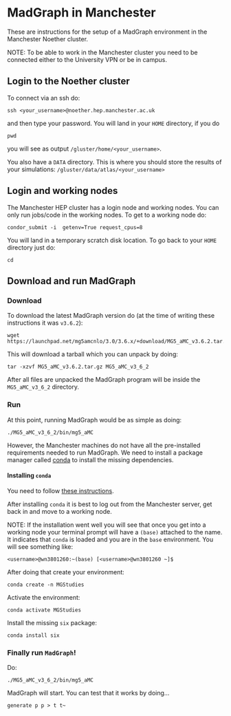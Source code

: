 # MadGraph in Manchester
These are instructions for the setup of a MadGraph environment in the Manchester Noether cluster.

NOTE: To be able to work in the Manchester cluster you need to be connected either to the University VPN or be in campus.

## Login to the Noether cluster
To connect via an ssh do:
```
ssh <your_username>@noether.hep.manchester.ac.uk
```
and then type your password. You will land in your `HOME` directory, if you do
```
pwd
```
you will see as output `/gluster/home/<your_username>`.


You also have a `DATA` directory. This is where you should store the results of your simulations: `/gluster/data/atlas/<your_username>`

## Login and working nodes

The Manchester HEP cluster has a login node and working nodes. You can only run jobs/code in the working nodes. To get to a working node do:
```
condor_submit -i  getenv=True request_cpus=8
```

You will land in a temporary scratch disk location. To go back to your `HOME` directory just do:
```
cd
```

## Download and run MadGraph

### Download

To download the latest MadGraph version do (at the time of writing these instructions it was `v3.6.2`):
```
wget https://launchpad.net/mg5amcnlo/3.0/3.6.x/+download/MG5_aMC_v3.6.2.tar.gz
```

This will download a tarball which you can unpack by doing:
```
tar -xzvf MG5_aMC_v3.6.2.tar.gz MG5_aMC_v3_6_2
```
After all files are unpacked the MadGraph program will be inside the `MG5_aMC_v3_6_2` directory.

### Run

At this point, running MadGraph would be as simple as doing:
```
./MG5_aMC_v3_6_2/bin/mg5_aMC
```
However, the Manchester machines do not have all the pre-installed requirements needed to run MadGraph. We need to install a package manager called [conda](https://www.anaconda.com/docs/getting-started/miniconda/main) to install the missing dependencies. 

#### Installing `conda`

You need to follow [these instructions](https://www.anaconda.com/docs/getting-started/miniconda/install#linux).

After installing `conda` it is best to log out from the Manchester server, get back in and move to a working node.

NOTE: If the installation went well you will see that once you get into a working node your terminal prompt will have a `(base)` attached to the name. It indicates that `conda` is loaded and you are in the `base` environment.
You will see something like:
```
<username>@wn3801260:~(base) [<username>@wn3801260 ~]$ 
```

After doing that create your environment:
```
conda create -n MGStudies
```
Activate the environment:
```
conda activate MGStudies
```
Install the missing `six` package:
```
conda install six
```

### Finally run `MadGraph`!

Do:
```
./MG5_aMC_v3_6_2/bin/mg5_aMC
```

MadGraph will start. You can test that it works by doing...
```
generate p p > t t~
```


